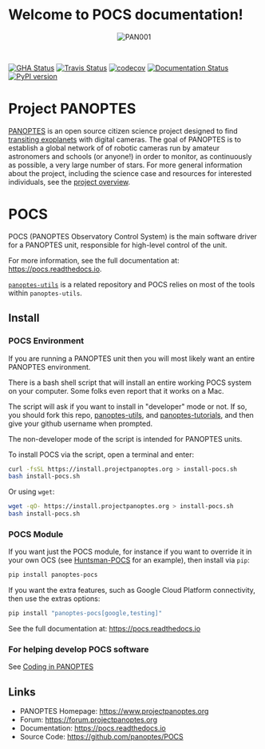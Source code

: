 Welcome to POCS documentation!
==============================

<p align="center">
<img src="https://projectpanoptes.org/uploads/2018/12/16/PAN001_sunset.png" alt="PAN001" />  
</p>
<br>

[![GHA Status](https://img.shields.io/endpoint.svg?url=https%3A%2F%2Factions-badge.atrox.dev%2Fpanoptes%2FPOCS%2Fbadge%3Fref%3Ddevelop&style=flat)](https://actions-badge.atrox.dev/panoptes/POCS/goto?ref=develop) [![Travis Status](https://travis-ci.com/panoptes/POCS.svg?branch=develop)](https://travis-ci.com/panoptes/POCS) [![codecov](https://codecov.io/gh/panoptes/POCS/branch/develop/graph/badge.svg)](https://codecov.io/gh/panoptes/POCS) [![Documentation Status](https://readthedocs.org/projects/pocs/badge/?version=latest)](https://pocs.readthedocs.io/en/latest/?badge=latest) [![PyPI version](https://badge.fury.io/py/panoptes-pocs.svg)](https://badge.fury.io/py/panoptes-pocs)

# Project PANOPTES

[PANOPTES](https://www.projectpanoptes.org) is an open source citizen science project 
designed to find [transiting exoplanets](https://spaceplace.nasa.gov/transits/en/) with 
digital cameras. The goal of PANOPTES is to establish a global network of of robotic 
cameras run by amateur astronomers and schools (or anyone!) in order to monitor, 
as continuously as possible, a very large number of stars. For more general information 
about the project, including the science case and resources for interested individuals, see the 
[project overview](https://projectpanoptes.org/articles/).

# POCS

POCS (PANOPTES Observatory Control System) is the main software driver for a 
PANOPTES unit, responsible for high-level control of the unit. 

For more information, see the full documentation at: https://pocs.readthedocs.io.

[`panoptes-utils`](https://www.github.com/panoptes/panoptes-utils) is a related repository and POCS
relies on most of the tools within `panoptes-utils`.

## Install

### POCS Environment

If you are running a PANOPTES unit then you will most likely want an entire PANOPTES environment.

There is a bash shell script that will install an entire working POCS system on your computer.  Some 
folks even report that it works on a Mac.

The script will ask if you want to install in "developer" mode or not. If so, you should fork this repo, [panoptes-utils](https://github.com/panoptes/panoptes-utils), and [panoptes-tutorials](https://github.com/panoptes/panoptes-tutorials),
and then give your github username when prompted.

The non-developer mode of the script is intended for PANOPTES units.
   

To install POCS via the script, open a terminal and enter:

```bash
curl -fsSL https://install.projectpanoptes.org > install-pocs.sh
bash install-pocs.sh
```

Or using `wget`:

```bash
wget -qO- https://install.projectpanoptes.org > install-pocs.sh
bash install-pocs.sh
```


### POCS Module

If you want just the POCS module, for instance if you want to override it in
your own OCS (see [Huntsman-POCS](https://github.com/AstroHuntsman/huntsman-pocs)
for an example), then install via `pip`:

```bash
pip install panoptes-pocs
```

If you want the extra features, such as Google Cloud Platform connectivity, then
use the extras options:

```bash
pip install "panoptes-pocs[google,testing]"
```
   
See the full documentation at: https://pocs.readthedocs.io

### For helping develop POCS software

See [Coding in PANOPTES](https://github.com/panoptes/POCS/wiki/Coding-in-PANOPTES)

Links
-----

- PANOPTES Homepage: https://www.projectpanoptes.org
- Forum: https://forum.projectpanoptes.org
- Documentation: https://pocs.readthedocs.io
- Source Code: https://github.com/panoptes/POCS
